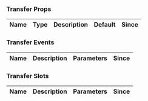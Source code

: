 ### Transfer Props

| Name | Type | Description | Default | Since |
| ---- | ---- | ----------- | ------- | ----- |

### Transfer Events

| Name | Description | Parameters | Since |
| ---- | ----------- | ---------- | ----- |

### Transfer Slots

| Name | Description | Parameters | Since |
| ---- | ----------- | ---------- | ----- |
